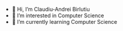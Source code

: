 - 👋 Hi, I’m Claudiu-Andrei Birlutiu
- 👀 I’m interested in Computer Science
- 🌱 I’m currently learning Computer Science


